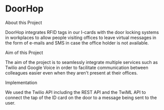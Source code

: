 # DoorHop
About this Project

DoorHop integrates RFID tags in our I-cards with the door locking systems in workplaces to allow people visiting offices to leave virtual messages in the form of e-mails and SMS in case the office holder is not available.

Aim of this Project

The aim of the project is to seamlessly integrate multiple services such as Twilio and Google Voice in order to facilitate communication between colleagues easier even when they aren't present at their offices.

Implementation

We used the Twilio API including the REST API and the TwiML API to connect the tap of the ID card on the door to a message being sent to the user.
